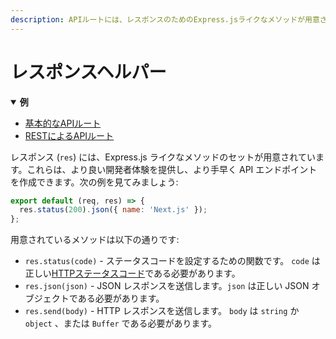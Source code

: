 ```yaml
---
description: APIルートには、レスポンスのためのExpress.jsライクなメソッドが用意されており、新しいAPIエンドポイントの作成に役立ちます。どのように動作するか学んでいきましょう。
---
```


# レスポンスヘルパー

<details open>
  <summary><b>例</b></summary>
  <ul>
    <li><a href="https://github.com/zeit/next.js/tree/canary/examples/api-routes">基本的なAPIルート</a></li>
    <li><a href="https://github.com/zeit/next.js/tree/canary/examples/api-routes-rest">RESTによるAPIルート</a></li>
  </ul>
</details>

レスポンス (`res`) には、Express.js ライクなメソッドのセットが用意されています。これらは、より良い開発者体験を提供し、より手早く API エンドポイントを作成できます。次の例を見てみましょう:

```js
export default (req, res) => {
  res.status(200).json({ name: 'Next.js' });
};
```

用意されているメソッドは以下の通りです:

- `res.status(code)` -  ステータスコードを設定するための関数です。 `code` は正しい[HTTPステータスコード](https://ja.wikipedia.org/wiki/HTTP%E3%82%B9%E3%83%86%E3%83%BC%E3%82%BF%E3%82%B9%E3%82%B3%E3%83%BC%E3%83%89)である必要があります。
- `res.json(json)` - JSON レスポンスを送信します。`json` は正しい JSON オブジェクトである必要があります。
- `res.send(body)` - HTTP レスポンスを送信します。 `body` は `string` か `object` 、または `Buffer` である必要があります。
